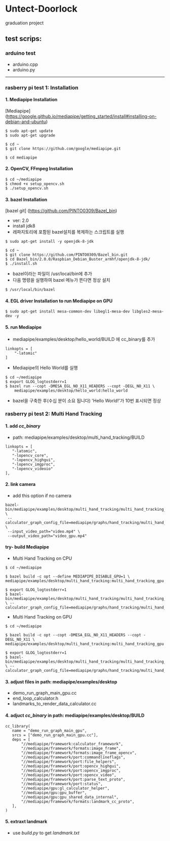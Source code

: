 # Untect-Doorlock
graduation project

## test scrips: ##
### arduino test ###
- arduino.cpp
- arduino.py

* * *

### rasberry pi test 1: Installation
#### 1. Mediapipe Installation

 [Mediapipe] (https://google.github.io/mediapipe/getting_started/install#installing-on-debian-and-ubuntu)

 ```
 $ sudo apt-get update
 $ sudo apt-get upgrade

 $ cd ~
 $ git clone https://github.com/google/mediapipe.git

 $ cd mediapipe
 ```


#### 2. OpenCV, FFmpeg Installation

 ```
 $ cd ~/mediapipe
 $ chmod +x setup_opencv.sh
 $ ./setup_opencv.sh
 ```


#### 3. bazel Installation

 [bazel git] (https://github.com/PINTO0309/Bazel_bin)

 - ver: 2.0
 - install jdk8
 - 레파지토리에 포함된 bazel설치를 복제하는 스크립트를 실행

 ```
 $ sudo apt-get install -y openjdk-8-jdk

 $ cd ~
 $ git clone https://github.com/PINTO0309/Bazel_bin.git
 $ cd Bazel_bin/2.0.0/Raspbian_Debian_Buster_armhf/openjdk-8-jdk/
 $ ./install.sh
 ```

 - bazel이라는 파일이 /usr/local/bin에 추가
 - 다음 명령을 실행하여 bazel 메뉴가 뜬다면 정상 설치 
 
 ```
 $ /usr/local/bin/bazel
 ```
 
#### 4. EGL driver Installation to run Mediapipe on GPU

  ```
  $ sudo apt-get install mesa-common-dev libegl1-mesa-dev libgles2-mesa-dev -y
  ```


#### 5. run Mediapipe

  - mediapipe/examples/desktop/hello_world/BUILD 에 cc_binary를 추가

 ```
 linkopts = [
     "-latomic"
 ]
 ```

 - Mediapipe의 Hello World를 실행

 ```
 $ cd ~/mediapipe
 $ export GLOG_logtostderr=1
 $ bazel run --copt -DMESA_EGL_NO_X11_HEADERS --copt -DEGL_NO_X11 \
     mediapipe/examples/desktop/hello_world:hello_world
  ```

  - bazel을 구축한 후(수십 분이 소요 됩니다) 'Hello World!'가 10번 표시되면 정상

### rasberry pi test 2: Multi Hand Tracking
#### 1. add _cc_binary_
  - path: mediapipe/examples/desktop/multi_hand_tracking/BUILD
  ```
  linkopts = [
     "-latomic",
     "-lopencv_core",
     "-lopencv_highgui",
     "-lopencv_imgproc",
     "-lopencv_videoio"
 ],
  ```

#### 2. link camera
  - add this option if no camera
  ```
  bazel-bin/mediapipe/examples/desktop/multi_hand_tracking/multi_hand_tracking_gpu \
   --calculator_graph_config_file=mediapipe/graphs/hand_tracking/multi_hand_tracking_desktop_live.pbtxt \
   --input_video_path="video.mp4" \
   --output_video_path="video_gpu.mp4"
  ```
  
 #### try- build Mediapipe
  - Multi Hand Tracking on CPU
  ```
  $ cd ~/mediapipe

  $ bazel build -c opt --define MEDIAPIPE_DISABLE_GPU=1 \ mediapipe/examples/desktop/multi_hand_tracking:multi_hand_tracking_gpu

  $ export GLOG_logtostderr=1
  $ bazel-bin/mediapipe/examples/desktop/multi_hand_tracking/multi_hand_tracking_gpu \ --calculator_graph_config_file=mediapipe/graphs/hand_tracking/multi_hand_tracking_desktop_live.pbtxt
  ```
  
 - Multi Hand Tracking on GPU
 ```
 $ cd ~/mediapipe

 $ bazel build -c opt --copt -DMESA_EGL_NO_X11_HEADERS --copt -DEGL_NO_X11 \ mediapipe/examples/desktop/multi_hand_tracking:multi_hand_tracking_gpu

 $ export GLOG_logtostderr=1
 $ bazel-bin/mediapipe/examples/desktop/multi_hand_tracking/multi_hand_tracking_gpu \ --calculator_graph_config_file=mediapipe/graphs/hand_tracking/multi_hand_tracking_desktop_live.pbtxt
 ```

#### 3. adjust files in path: mediapipe/examples/desktop
- demo_run_graph_main_gpu.cc
- end_loop_calculator.h
- landmarks_to_render_data_calculator.cc
 
 #### 4. adjuct _cc_binary_ in path: mediapipe/examples/desktop/BUILD
 ```
 cc_library(
	name = "demo_run_graph_main_gpu",
    srcs = ["demo_run_graph_main_gpu.cc"],
    deps = [ 
    	"//mediapipe/framework:calculator_framework",
    	"//mediapipe/framework/formats:image_frame",
        "//mediapipe/framework/formats:image_frame_opencv",
        "//mediapipe/framework/port:commandlineflags",
        "//mediapipe/framework/port:file_helpers",
        "//mediapipe/framework/port:opencv_highgui",
        "//mediapipe/framework/port:opencv_imgproc",
        "//mediapipe/framework/port:opencv_video",
        "//mediapipe/framework/port:parse_text_proto",
        "//mediapipe/framework/port:status",
        "//mediapipe/gpu:gl_calculator_helper",
        "//mediapipe/gpu:gpu_buffer",
        "//mediapipe/gpu:gpu_shared_data_internal",
        "//mediapipe/framework/formats:landmark_cc_proto",
    ],
)
 ```

#### 5. extraxt landmark
 - use _build.py_ to get _landmark.txt_
